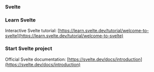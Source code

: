 ### Svelte

### Learn Svelte

Interactive Svelte tutorial: [https://learn.svelte.dev/tutorial/welcome-to-svelte](https://learn.svelte.dev/tutorial/welcome-to-svelte)

### Start Svelte project

Official Svelte documentation: [https://svelte.dev/docs/introduction](https://svelte.dev/docs/introduction)
